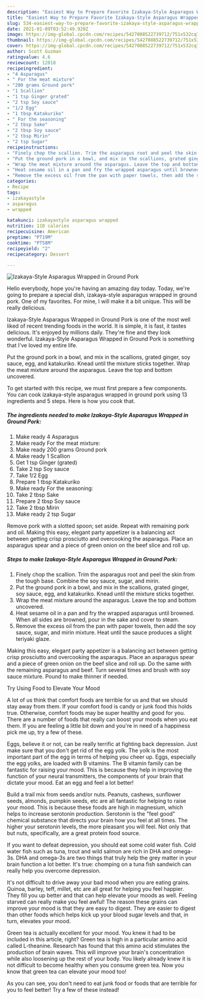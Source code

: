 ```yaml
---
description: "Easiest Way to Prepare Favorite Izakaya-Style Asparagus Wrapped in Ground Pork"
title: "Easiest Way to Prepare Favorite Izakaya-Style Asparagus Wrapped in Ground Pork"
slug: 534-easiest-way-to-prepare-favorite-izakaya-style-asparagus-wrapped-in-ground-pork
date: 2021-01-09T03:52:49.920Z
image: https://img-global.cpcdn.com/recipes/5427088522739712/751x532cq70/izakaya-style-asparagus-wrapped-in-ground-pork-recipe-main-photo.jpg
thumbnail: https://img-global.cpcdn.com/recipes/5427088522739712/751x532cq70/izakaya-style-asparagus-wrapped-in-ground-pork-recipe-main-photo.jpg
cover: https://img-global.cpcdn.com/recipes/5427088522739712/751x532cq70/izakaya-style-asparagus-wrapped-in-ground-pork-recipe-main-photo.jpg
author: Scott Guzman
ratingvalue: 4.6
reviewcount: 12018
recipeingredient:
- "4 Asparagus"
- " For the meat mixture"
- "200 grams Ground pork"
- "1 Scallion"
- "1 tsp Ginger grated"
- "2 tsp Soy sauce"
- "1/2 Egg"
- "1 tbsp Katakuriko"
- " For the seasoning"
- "2 tbsp Sake"
- "2 tbsp Soy sauce"
- "2 tbsp Mirin"
- "2 tsp Sugar"
recipeinstructions:
- "Finely chop the scallion. Trim the asparagus root and peel the skin from the tough base. Combine the soy sauce, sugar, and mirin."
- "Put the ground pork in a bowl, and mix in the scallions, grated ginger, soy sauce, egg, and katakuriko. Knead until the mixture sticks together."
- "Wrap the meat mixture around the asparagus. Leave the top and bottom uncovered."
- "Heat sesame oil in a pan and fry the wrapped asparagus until browned. When all sides are browned, pour in the sake and cover to steam."
- "Remove the excess oil from the pan with paper towels, then add the soy sauce, sugar, and mirin mixture. Heat until the sauce produces a slight teriyaki glaze."
categories:
- Recipe
tags:
- izakayastyle
- asparagus
- wrapped

katakunci: izakayastyle asparagus wrapped 
nutrition: 110 calories
recipecuisine: American
preptime: "PT19M"
cooktime: "PT58M"
recipeyield: "2"
recipecategory: Dessert

---
```



![Izakaya-Style Asparagus Wrapped in Ground Pork](https://img-global.cpcdn.com/recipes/5427088522739712/751x532cq70/izakaya-style-asparagus-wrapped-in-ground-pork-recipe-main-photo.jpg)

Hello everybody, hope you're having an amazing day today. Today, we're going to prepare a special dish, izakaya-style asparagus wrapped in ground pork. One of my favorites. For mine, I will make it a bit unique. This will be really delicious.

Izakaya-Style Asparagus Wrapped in Ground Pork is one of the most well liked of recent trending foods in the world. It is simple, it is fast, it tastes delicious. It's enjoyed by millions daily. They're fine and they look wonderful. Izakaya-Style Asparagus Wrapped in Ground Pork is something that I've loved my entire life.

Put the ground pork in a bowl, and mix in the scallions, grated ginger, soy sauce, egg, and katakuriko. Knead until the mixture sticks together. Wrap the meat mixture around the asparagus. Leave the top and bottom uncovered.


To get started with this recipe, we must first prepare a few components. You can cook izakaya-style asparagus wrapped in ground pork using 13 ingredients and 5 steps. Here is how you cook that.

<!--inarticleads1-->

##### The ingredients needed to make Izakaya-Style Asparagus Wrapped in Ground Pork:

1. Make ready 4 Asparagus
1. Make ready  For the meat mixture:
1. Make ready 200 grams Ground pork
1. Make ready 1 Scallion
1. Get 1 tsp Ginger (grated)
1. Take 2 tsp Soy sauce
1. Take 1/2 Egg
1. Prepare 1 tbsp Katakuriko
1. Make ready  For the seasoning:
1. Take 2 tbsp Sake
1. Prepare 2 tbsp Soy sauce
1. Take 2 tbsp Mirin
1. Make ready 2 tsp Sugar


Remove pork with a slotted spoon; set aside. Repeat with remaining pork and oil. Making this easy, elegant party appetizer is a balancing act between getting crisp prosciutto and overcooking the asparagus. Place an asparagus spear and a piece of green onion on the beef slice and roll up. 

<!--inarticleads2-->

##### Steps to make Izakaya-Style Asparagus Wrapped in Ground Pork:

1. Finely chop the scallion. Trim the asparagus root and peel the skin from the tough base. Combine the soy sauce, sugar, and mirin.
1. Put the ground pork in a bowl, and mix in the scallions, grated ginger, soy sauce, egg, and katakuriko. Knead until the mixture sticks together.
1. Wrap the meat mixture around the asparagus. Leave the top and bottom uncovered.
1. Heat sesame oil in a pan and fry the wrapped asparagus until browned. When all sides are browned, pour in the sake and cover to steam.
1. Remove the excess oil from the pan with paper towels, then add the soy sauce, sugar, and mirin mixture. Heat until the sauce produces a slight teriyaki glaze.


Making this easy, elegant party appetizer is a balancing act between getting crisp prosciutto and overcooking the asparagus. Place an asparagus spear and a piece of green onion on the beef slice and roll up. Do the same with the remaining asparagus and beef. Turn several times and brush with soy sauce mixture. Pound to make thinner if needed. 

Try Using Food to Elevate Your Mood


A lot of us think that comfort foods are terrible for us and that we should stay away from them. If your comfort food is candy or junk food this holds true. Otherwise, comfort foods may be super healthy and good for you. There are a number of foods that really can boost your moods when you eat them. If you are feeling a little bit down and you're in need of a happiness pick me up, try a few of these.

Eggs, believe it or not, can be really terrific at fighting back depression. Just make sure that you don't get rid of the egg yolk. The yolk is the most important part of the egg in terms of helping you cheer up. Eggs, especially the egg yolks, are loaded with B vitamins. The B vitamin family can be fantastic for raising your mood. This is because they help in improving the function of your neural transmitters, the components of your brain that dictate your mood. Eat an egg and feel a lot better!

Build a trail mix from seeds and/or nuts. Peanuts, cashews, sunflower seeds, almonds, pumpkin seeds, etc are all fantastic for helping to raise your mood. This is because these foods are high in magnesium, which helps to increase serotonin production. Serotonin is the "feel good" chemical substance that directs your brain how you feel at all times. The higher your serotonin levels, the more pleasant you will feel. Not only that but nuts, specifically, are a great protein food source.

If you want to defeat depression, you should eat some cold water fish. Cold water fish such as tuna, trout and wild salmon are rich in DHA and omega-3s. DHA and omega-3s are two things that truly help the grey matter in your brain function a lot better. It's true: chomping on a tuna fish sandwich can really help you overcome depression. 

It's not difficult to drive away your bad mood when you are eating grains. Quinoa, barley, teff, millet, etc are all great for helping you feel happier. They fill you up better and that can help elevate your moods as well. Feeling starved can really make you feel awful! The reason these grains can improve your mood is that they are easy to digest. They are easier to digest than other foods which helps kick up your blood sugar levels and that, in turn, elevates your mood.

Green tea is actually excellent for your mood. You knew it had to be included in this article, right? Green tea is high in a particular amino acid called L-theanine. Research has found that this amino acid stimulates the production of brain waves. This will improve your brain's concentration while also loosening up the rest of your body. You likely already knew it is not difficult to become healthy when you consume green tea. Now you know that green tea can elevate your mood too!

As you can see, you don't need to eat junk food or foods that are terrible for you to feel better! Try a few of these instead!

